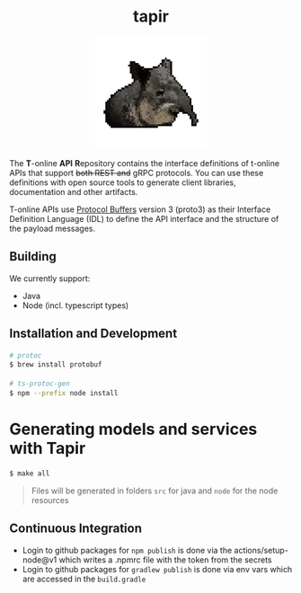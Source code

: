<div align="center">
  <h1>tapir</h1>
  <img src="doku/tapir.png" height="200" alt="tapir"/>
</div>

The **T**-online **API** **R**epository contains the interface definitions of t-online APIs
that support ~~both REST and~~ gRPC protocols. You can use these definitions with open source
tools to generate client libraries, documentation and other artifacts.

T-online APIs use [Protocol Buffers](https://github.com/google/protobuf)
version 3 (proto3) as their Interface Definition Language (IDL) to
define the API interface and the structure of the payload messages.

## Building

We currently support:

- Java
- Node (incl. typescript types)

## Installation and Development

```bash
# protoc
$ brew install protobuf

# ts-protoc-gen
$ npm --prefix node install
```

# Generating models and services with Tapir

```bash
$ make all
```

> Files will be generated in folders `src` for java and `node` for the node resources

## Continuous Integration

- Login to github packages for `npm publish` is done via the actions/setup-node@v1 which writes a .npmrc file with the token from the secrets
- Login to github packages for `gradlew publish` is done via env vars which are accessed in the `build.gradle`
